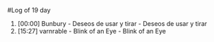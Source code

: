 #Log of 19 day

1. [00:00] Bunbury - Deseos de usar y tirar - Deseos de usar y tirar
1. [15:27] varnrable - Blink of an Eye - Blink of an Eye
